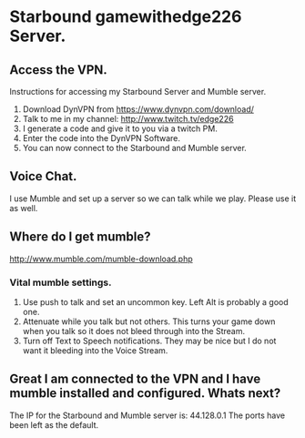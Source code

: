# Starbound gamewithedge226 Server.

## Access the VPN.

Instructions for accessing my Starbound Server and Mumble server.

1. Download DynVPN from https://www.dynvpn.com/download/
2. Talk to me in my channel: http://www.twitch.tv/edge226
3. I generate a code and give it to you via a twitch PM.
4. Enter the code into the DynVPN Software.
5. You can now connect to the Starbound and Mumble server.


## Voice Chat.
I use Mumble and set up a server so we can talk while we play. Please use it as well.

## Where do I get mumble?
http://www.mumble.com/mumble-download.php

### Vital mumble settings.
1. Use push to talk and set an uncommon key. Left Alt is probably a good one.
2. Attenuate while you talk but not others. This turns your game down when you talk so it does not bleed through into the Stream.
3. Turn off Text to Speech notifications. They may be nice but I do not want it bleeding into the Voice Stream.


## Great I am connected to the VPN and I have mumble installed and configured. Whats next?

The IP for the Starbound and Mumble server is: 44.128.0.1
The ports have been left as the default.
